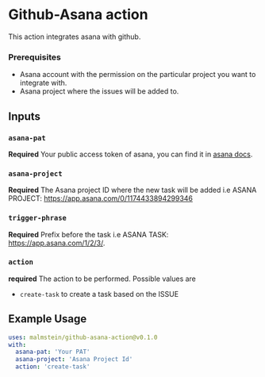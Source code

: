 
# Github-Asana action

This action integrates asana with github.

### Prerequisites

- Asana account with the permission on the particular project you want to integrate with.
- Asana project where the issues will be added to.

## Inputs

### `asana-pat`

**Required** Your public access token of asana, you can find it in [asana docs](https://developers.asana.com/docs/#authentication-basics).

### `asana-project`

**Required** The Asana project ID where the new task will be added i.e ASANA PROJECT: https://app.asana.com/0/1174433894299346


### `trigger-phrase`

**Required** Prefix before the task i.e ASANA TASK: https://app.asana.com/1/2/3/.

### `action`

**required** The action to be performed. Possible values are
* `create-task` to create a task based on the ISSUE

## Example Usage

```yaml
uses: malmstein/github-asana-action@v0.1.0
with:
  asana-pat: 'Your PAT'
  asana-project: 'Asana Project Id'
  action: 'create-task'
```
